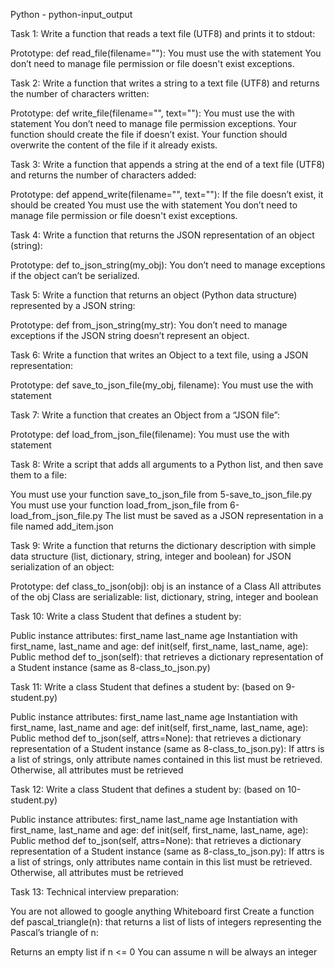 Python - python-input_output

Task 1: Write a function that reads a text file (UTF8) and prints it to stdout:

Prototype: def read_file(filename=""): You must use the with statement You don’t need to manage file permission or file doesn't exist exceptions.

Task 2: Write a function that writes a string to a text file (UTF8) and returns the number of characters written:

Prototype: def write_file(filename="", text=""): You must use the with statement You don’t need to manage file permission exceptions. Your function should create the file if doesn’t exist. Your function should overwrite the content of the file if it already exists.

Task 3: Write a function that appends a string at the end of a text file (UTF8) and returns the number of characters added:

Prototype: def append_write(filename="", text=""): If the file doesn’t exist, it should be created You must use the with statement You don’t need to manage file permission or file doesn't exist exceptions.

Task 4: Write a function that returns the JSON representation of an object (string):

Prototype: def to_json_string(my_obj): You don’t need to manage exceptions if the object can’t be serialized.

Task 5: Write a function that returns an object (Python data structure) represented by a JSON string:

Prototype: def from_json_string(my_str): You don’t need to manage exceptions if the JSON string doesn’t represent an object.

Task 6: Write a function that writes an Object to a text file, using a JSON representation:

Prototype: def save_to_json_file(my_obj, filename): You must use the with statement

Task 7: Write a function that creates an Object from a “JSON file”:

Prototype: def load_from_json_file(filename): You must use the with statement

Task 8: Write a script that adds all arguments to a Python list, and then save them to a file:

You must use your function save_to_json_file from 5-save_to_json_file.py You must use your function load_from_json_file from 6-load_from_json_file.py The list must be saved as a JSON representation in a file named add_item.json

Task 9: Write a function that returns the dictionary description with simple data structure (list, dictionary, string, integer and boolean) for JSON serialization of an object:

Prototype: def class_to_json(obj): obj is an instance of a Class All attributes of the obj Class are serializable: list, dictionary, string, integer and boolean

Task 10: Write a class Student that defines a student by:

Public instance attributes: first_name last_name age Instantiation with first_name, last_name and age: def init(self, first_name, last_name, age): Public method def to_json(self): that retrieves a dictionary representation of a Student instance (same as 8-class_to_json.py)

Task 11: Write a class Student that defines a student by: (based on 9-student.py)

Public instance attributes: first_name last_name age Instantiation with first_name, last_name and age: def init(self, first_name, last_name, age): Public method def to_json(self, attrs=None): that retrieves a dictionary representation of a Student instance (same as 8-class_to_json.py): If attrs is a list of strings, only attribute names contained in this list must be retrieved. Otherwise, all attributes must be retrieved

Task 12: Write a class Student that defines a student by: (based on 10-student.py)

Public instance attributes: first_name last_name age Instantiation with first_name, last_name and age: def init(self, first_name, last_name, age): Public method def to_json(self, attrs=None): that retrieves a dictionary representation of a Student instance (same as 8-class_to_json.py): If attrs is a list of strings, only attributes name contain in this list must be retrieved. Otherwise, all attributes must be retrieved

Task 13: Technical interview preparation:

You are not allowed to google anything Whiteboard first Create a function def pascal_triangle(n): that returns a list of lists of integers representing the Pascal’s triangle of n:

Returns an empty list if n <= 0 You can assume n will be always an integer
